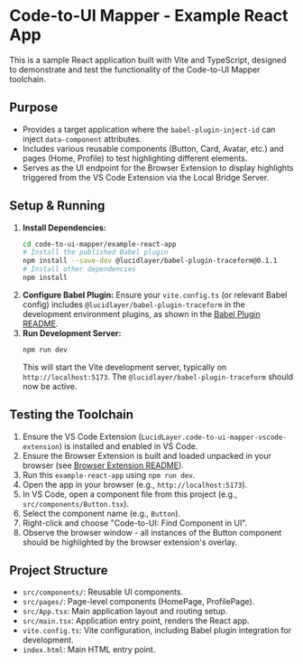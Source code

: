 # Code-to-UI Mapper - Example React App

This is a sample React application built with Vite and TypeScript, designed to demonstrate and test the functionality of the Code-to-UI Mapper toolchain.

## Purpose

- Provides a target application where the `babel-plugin-inject-id` can inject `data-component` attributes.
- Includes various reusable components (Button, Card, Avatar, etc.) and pages (Home, Profile) to test highlighting different elements.
- Serves as the UI endpoint for the Browser Extension to display highlights triggered from the VS Code Extension via the Local Bridge Server.

## Setup & Running

1.  **Install Dependencies:**
    ```bash
    cd code-to-ui-mapper/example-react-app
    # Install the published Babel plugin
    npm install --save-dev @lucidlayer/babel-plugin-traceform@0.1.1
    # Install other dependencies
    npm install
    ```
2.  **Configure Babel Plugin:** Ensure your `vite.config.ts` (or relevant Babel config) includes `@lucidlayer/babel-plugin-traceform` in the development environment plugins, as shown in the [Babel Plugin README](../babel-plugin-inject-id/README.md).
3.  **Run Development Server:**
    ```bash
    npm run dev
    ```
    This will start the Vite development server, typically on `http://localhost:5173`. The `@lucidlayer/babel-plugin-traceform` should now be active.

## Testing the Toolchain

1.  Ensure the VS Code Extension (`LucidLayer.code-to-ui-mapper-vscode-extension`) is installed and enabled in VS Code.
2.  Ensure the Browser Extension is built and loaded unpacked in your browser (see [Browser Extension README](../browser-extension/README.md)).
3.  Run this `example-react-app` using `npm run dev`.
4.  Open the app in your browser (e.g., `http://localhost:5173`).
6.  In VS Code, open a component file from this project (e.g., `src/components/Button.tsx`).
7.  Select the component name (e.g., `Button`).
8.  Right-click and choose "Code-to-UI: Find Component in UI".
9.  Observe the browser window - all instances of the Button component should be highlighted by the browser extension's overlay.

## Project Structure

- `src/components/`: Reusable UI components.
- `src/pages/`: Page-level components (HomePage, ProfilePage).
- `src/App.tsx`: Main application layout and routing setup.
- `src/main.tsx`: Application entry point, renders the React app.
- `vite.config.ts`: Vite configuration, including Babel plugin integration for development.
- `index.html`: Main HTML entry point.
